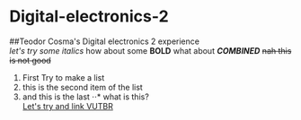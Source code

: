 # Digital-electronics-2
##Teodor Cosma's Digital electronics 2 experience  
*let's try some italics*
how about some __BOLD__
what about **_COMBINED_**
~~nah this is not good~~  
1. First Try to make a list
2. this is the second item of the list
3. and this is the last
⋅⋅* what is this?  
[Let's try and link VUTBR](https://vutbr.cz)
